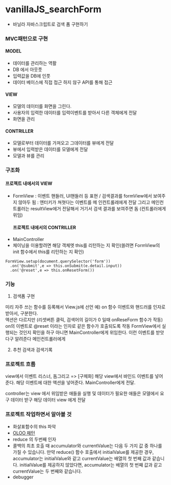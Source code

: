 # vanillaJS_searchForm
- 바닐라 자바스크립트로 검색 폼 구현하기

### MVC패턴으로 구현
 #### MODEL
 - 데이터를 관리하는 역활
 - DB 에서 아웃풋
 - 입력값을 DB에 인풋
 - 데이터 베이스에 직접 접근 하지 않구 API를 통해 접근
 
 #### VIEW
 - 모델의 데이터를 화면을 그린다.
 - 사용자의 입력한 데이터를 입력이벤트를 받아서 다른 객체에게 전달
 - 화면을 관리
 
 #### CONTRILLER
 - 모델로부터 데이터를 가져오고 그데이터를 뷰에게 전달
 - 뷰에서 입력받은 데이터를 모델에게 전달
 - 모델과 뷰를 관리
 
 ### 구조화 
 #### 프로젝트 내에서의 VIEW
- FormView : 이벤트 핸들러, UI핸들러 등 표현 / 검색결과를 formView에서 보여주지 않아두 됨 : 엔터키가 쳐쳣다는 이벤트를 메
인컨트롤레에게 전달 그리고 메인컨트롤러는 resultView에거 전달해서 거기서 검색 결과를 보여주면 돔
(컨트롤러에게 위임)
  #### 프로젝트 내에서의 CONTRILLER
- MainController
- 체이닝을 이용할려면 해당 객체엣 this를 리턴하는 지 확인(쓸려면 FormView의 init 함수에서 this를 리턴하는 지 확인)
```
FormView.setup(document.querySelector('form'))
  .on('@submit',e => this.onSubmit(e.detail.input))
  .on('@reset',e => this.onResetForm())
```

### 기능 
1. 검색폼 구현

  미리 자주 쓰는 함수를 등록해서 View.js에 선언
  예) on 함수 이벤트와 핸드러를 인자로 받아서, 구분한다.  
  액션은 다르지만 (리셋버튼 클릭, 검색어의 길이가 0 일때 onReseForm 함수가 작동)  
  on의 이벤트로 @reset 이라는 인자로 같은 함수가 호출되도록 작동
  FormView에서 실행되는 것인지 확인을 하구 아니면 MainController에게 위임한다. 이런 이벤트를 받앗다구 알려준다 메인컨트롤러에게

2. 추천 검색과 검색기록 

### 프로젝트 흐름 
view에서 이벤트 리스너, 돔그리고 =>
[구체화]
해당 view에서 바인드 이벤트를 넣어준다.
해당 이벤트에 대한 액션을 넣어준다.
MainController에게 전달.

controller는 view 에서 위임받은 애들을 실행 및 데이터가 필요한 애들은 모델에서 요구 
데이터 받구 해당 데이터 view 에게 전달


### 프로젝트 작업하면서 알아볼 것 
- 화살표함수의 this 파악
- [OLOO 패턴](https://baeharam.netlify.app/posts/javascript/JS-OLOO%ED%8C%A8%ED%84%B4%EC%97%90-%EB%8C%80%ED%95%9C-%EC%9D%B4%ED%95%B4)
- reduce 의 두번째 인자 
- 콜백의 최초 호출 때 accumulator와 currentValue는 다음 두 가지 값 중 하나를 가질 수 있습니다. 만약 reduce() 함수 호출에서 initialValue를 제공한 경우, accumulator는 initialValue와 같고 currentValue는 배열의 첫 번째 값과 같습니다. initialValue를 제공하지 않았다면, accumulator는 배열의 첫 번째 값과 같고 currentValue는 두 번째와 같습니다.
- debugger
